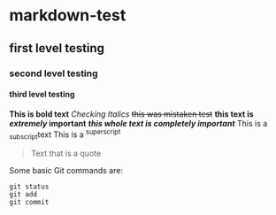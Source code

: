 # markdown-test
## first level testing
### second level testing
#### third level testing
**This is bold text**
_Checking Italics_
~~this was mistaken test~~
**this text is _extremely_ important**
***this whole text is completely important***
This is a <sub>subscript</sub>text
This is a <sup> superscript </sup> 
> Text that is a quote

Some basic Git commands are:
```
git status
git add
git commit
```





